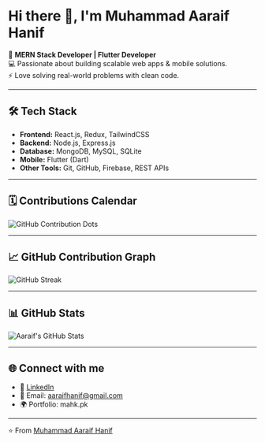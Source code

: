 # Hi there 👋, I'm Muhammad Aaraif Hanif  

🚀 **MERN Stack Developer | Flutter Developer**  
💻 Passionate about building scalable web apps & mobile solutions.  
⚡ Love solving real-world problems with clean code.  

---

## 🛠️ Tech Stack
- **Frontend:** React.js, Redux, TailwindCSS  
- **Backend:** Node.js, Express.js  
- **Database:** MongoDB, MySQL, SQLite  
- **Mobile:** Flutter (Dart)  
- **Other Tools:** Git, GitHub, Firebase, REST APIs  

---

## 🗓️ Contributions Calendar

![GitHub Contribution Dots](https://ghchart.rshah.org/2E7D32/aaraifkhan)

---

## 📈 GitHub Contribution Graph
![GitHub Streak](https://github-readme-streak-stats.herokuapp.com/?user=aaraifkhan&theme=tokyonight)    

---

## 📊 GitHub Stats
![Aaraif's GitHub Stats](https://github-readme-stats.vercel.app/api?username=aaraifkhan&show_icons=true&theme=tokyonight)  

---

## 🌐 Connect with me
- 💼 [LinkedIn](https://www.linkedin.com/in/aaraif-hanif)  
- 📧 Email: aaraifhanif@gmail.com  
- 🌍 Portfolio: mahk.pk  

---
⭐️ From [Muhammad Aaraif Hanif](https://github.com/aaraifkhan)
